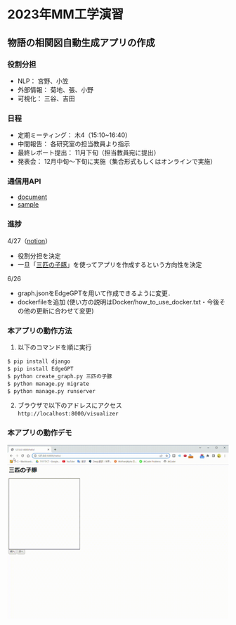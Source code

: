 # 2023年MM工学演習
## 物語の相関図自動生成アプリの作成
### 役割分担
- NLP： 宮野、小笠
- 外部情報： 菊地、張、小野
- 可視化： 三谷、吉田

### 日程
- 定期ミーティング： 木4（15:10~16:40）
- 中間報告： 各研究室の担当教員より指示
- 最終レポート提出： 11月下旬（担当教員宛に提出）
- 発表会： 12月中旬～下旬に実施（集合形式もしくはオンラインで実施）

### 通信用API
- [document](https://docs.google.com/document/d/15GtPuwLwjd76rHHsPiepqUjR26vcZNRI9riEAbiblbc/edit)
- [sample](sample_graph.json)

### 進捗
4/27（[notion](https://ounlp.notion.site/2-4b0ec286a8cb49bfaf408b4824ec456c)）
- 役割分担を決定
- 一旦「[三匹の子豚](https://www.gutenberg.org/ebooks/18155)」を使ってアプリを作成するという方向性を決定

6/26
- graph.jsonをEdgeGPTを用いて作成できるように変更．
- dockerfileを追加 (使い方の説明はDocker/how_to_use_docker.txt・今後その他の更新に合わせて変更)

### 本アプリの動作方法
1. 以下のコマンドを順に実行  
```sh
$ pip install django
$ pip install EdgeGPT
$ python create_graph.py 三匹の子豚
$ python manage.py migrate
$ python manage.py runserver
```
2. ブラウザで以下のアドレスにアクセス  
`http://localhost:8000/visualizer`

### 本アプリの動作デモ
![demo](visualizer_demo.gif)

